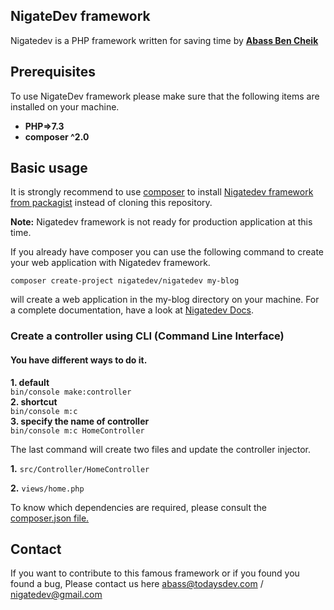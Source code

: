 ## NigateDev framework
Nigatedev is a PHP framework
written for saving time by [**Abass Ben Cheik**](https://todaysdev.com/en/about/author/) 

## Prerequisites
To use NigateDev framework please make sure that the following items are installed on your machine.
* **PHP=>7.3**
* **composer ^2.0**

## Basic usage
It is strongly recommend to use [composer](https://getcomposer.org/) to install [Nigatedev framework from packagist](https://packagist.org/packages/nigatedev/nigatedev) instead of cloning this repository.
<br /> 

**Note:** Nigatedev framework is not ready for production application at this time. 
<br />

If you already have composer you can use the following command to create your web application with Nigatedev framework.
<br />

```composer create-project nigatedev/nigatedev my-blog```
<br />

will create a web application in the my-blog directory on your machine. For a complete documentation, have a look at [Nigatedev Docs](https://todaysdev.com/en/nigatedev/docs).
<br />

### Create a controller using CLI (Command Line Interface)
#### You have different ways to do it.
**1. default** <br />
```bin/console make:controller```
<br />
**2. shortcut** <br />
```bin/console m:c```
<br />
**3. specify the name of controller** <br />
```bin/console m:c HomeController```
<br />

The last command will create two files and update the controller injector.
<br />

**1.** ``src/Controller/HomeController``
<br />

**2.** ``views/home.php``
<br />

To know which dependencies are required, please consult the [composer.json file.](https://github.com/nigatedev/nigatedev/blob/master/composer.json) 

## Contact
If you want to contribute to this famous framework or if you found you found a bug, Please contact us here abass@todaysdev.com / nigatedev@gmail.com
